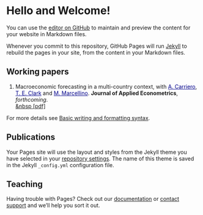 # Hello and Welcome!

You can use the [editor on GitHub](https://github.com/yubai90/yubai90.github.io/edit/main/README.md) to maintain and preview the content for your website in Markdown files.

Whenever you commit to this repository, GitHub Pages will run [Jekyll](https://jekyllrb.com/) to rebuild the pages in your site, from the content in your Markdown files.

## Working papers

1.  Macroeconomic forecasting in a multi-country context, with <a href="https://www.qmul.ac.uk/sef/staff/andreacarriero.html/" style="color: darkblue"> A. Carriero</a>, <a href="https://www.clevelandfed.org/our-research/economists/todd-e-clark.aspx" style="color: darkblue"> T. E. Clark</a> and <a href="https://didattica.unibocconi.eu/mypage/index.php?IdUte=49257&cognome=MARCELLINO&nome=MASSIMILIANO&urlBackMy=" style="color: darkblue"> M. Marcellino</a>.  <b> Journal of Applied Econometrics</b>, *forthcoming*.
   </a> </br>
 <a href="papers/optiming_19.pdf"> &nbsp [pdf] </a>

For more details see [Basic writing and formatting syntax](https://docs.github.com/en/github/writing-on-github/getting-started-with-writing-and-formatting-on-github/basic-writing-and-formatting-syntax).

## Publications

Your Pages site will use the layout and styles from the Jekyll theme you have selected in your [repository settings](https://github.com/yubai90/yubai90.github.io/settings/pages). The name of this theme is saved in the Jekyll `_config.yml` configuration file.

## Teaching

Having trouble with Pages? Check out our [documentation](https://docs.github.com/categories/github-pages-basics/) or [contact support](https://support.github.com/contact) and we’ll help you sort it out.
